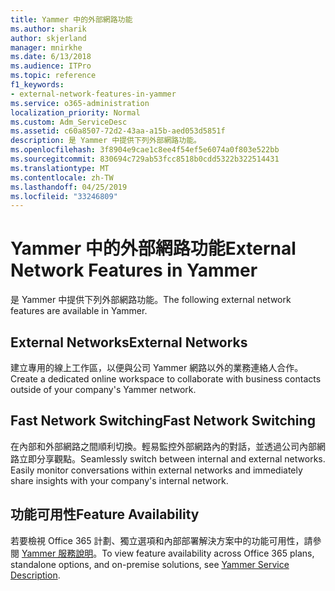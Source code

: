 ```yaml
---
title: Yammer 中的外部網路功能
ms.author: sharik
author: skjerland
manager: mnirkhe
ms.date: 6/13/2018
ms.audience: ITPro
ms.topic: reference
f1_keywords:
- external-network-features-in-yammer
ms.service: o365-administration
localization_priority: Normal
ms.custom: Adm_ServiceDesc
ms.assetid: c60a8507-72d2-43aa-a15b-aed053d5851f
description: 是 Yammer 中提供下列外部網路功能。
ms.openlocfilehash: 3f8904e9cae1c8ee4f54ef5e6074a0f803e522bb
ms.sourcegitcommit: 830694c729ab53fcc8518b0cdd5322b322514431
ms.translationtype: MT
ms.contentlocale: zh-TW
ms.lasthandoff: 04/25/2019
ms.locfileid: "33246809"
---
```

# <a name="external-network-features-in-yammer"></a><span data-ttu-id="5bd26-103">Yammer 中的外部網路功能</span><span class="sxs-lookup"><span data-stu-id="5bd26-103">External Network Features in Yammer</span></span>

<span data-ttu-id="5bd26-104">是 Yammer 中提供下列外部網路功能。</span><span class="sxs-lookup"><span data-stu-id="5bd26-104">The following external network features are available in Yammer.</span></span>
  
## <a name="external-networks"></a><span data-ttu-id="5bd26-105">External Networks</span><span class="sxs-lookup"><span data-stu-id="5bd26-105">External Networks</span></span>
<span data-ttu-id="5bd26-106"><a name="bkmk_ExternalNetworks"> </a></span><span class="sxs-lookup"><span data-stu-id="5bd26-106"></span></span>

<span data-ttu-id="5bd26-107">建立專用的線上工作區，以便與公司 Yammer 網路以外的業務連絡人合作。</span><span class="sxs-lookup"><span data-stu-id="5bd26-107">Create a dedicated online workspace to collaborate with business contacts outside of your company's Yammer network.</span></span>
  
## <a name="fast-network-switching"></a><span data-ttu-id="5bd26-108">Fast Network Switching</span><span class="sxs-lookup"><span data-stu-id="5bd26-108">Fast Network Switching</span></span>
<span data-ttu-id="5bd26-109"><a name="bkmk_FastNetworkSwitching"> </a></span><span class="sxs-lookup"><span data-stu-id="5bd26-109"></span></span>

<span data-ttu-id="5bd26-p101">在內部和外部網路之間順利切換。輕易監控外部網路內的對話，並透過公司內部網路立即分享觀點。</span><span class="sxs-lookup"><span data-stu-id="5bd26-p101">Seamlessly switch between internal and external networks. Easily monitor conversations within external networks and immediately share insights with your company's internal network.</span></span>
  
## <a name="feature-availability"></a><span data-ttu-id="5bd26-112">功能可用性</span><span class="sxs-lookup"><span data-stu-id="5bd26-112">Feature Availability</span></span>
<span data-ttu-id="5bd26-113"><a name="bkmk_FastNetworkSwitching"> </a></span><span class="sxs-lookup"><span data-stu-id="5bd26-113"></span></span>

<span data-ttu-id="5bd26-114">若要檢視 Office 365 計劃、獨立選項和內部部署解決方案中的功能可用性，請參閱 [Yammer 服務說明](yammer-service-description.md)。</span><span class="sxs-lookup"><span data-stu-id="5bd26-114">To view feature availability across Office 365 plans, standalone options, and on-premise solutions, see [Yammer Service Description](yammer-service-description.md).</span></span>